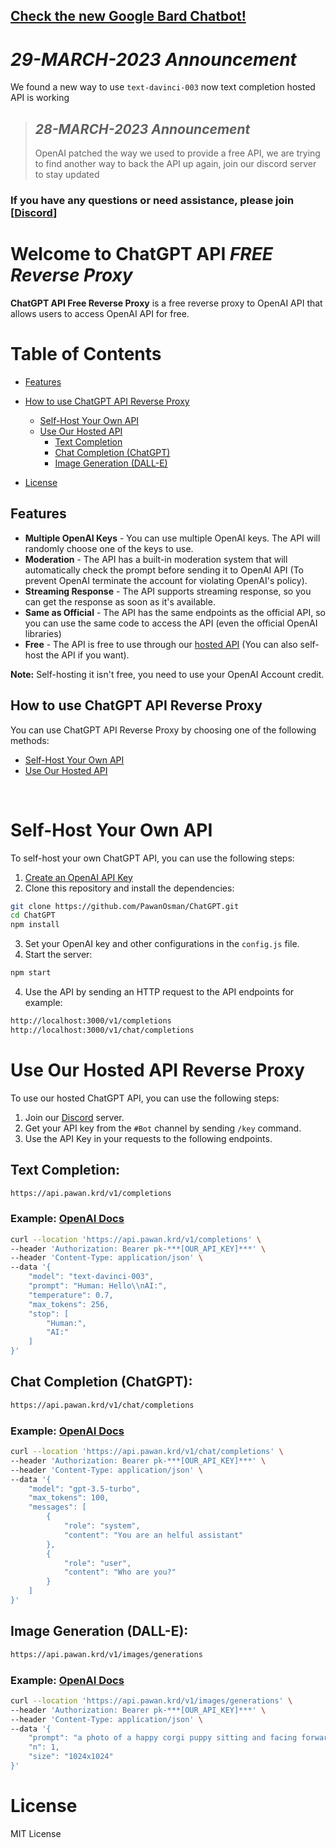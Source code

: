 ## [Check the new Google Bard Chatbot!](https://github.com/PawanOsman/GoogleBard)

# _29-MARCH-2023 Announcement_
We found a new way to use `text-davinci-003` now text completion hosted API is working

> ## _28-MARCH-2023 Announcement_
> OpenAI patched the way we used to provide a free API, we are trying to find another way to back the API up again, join our discord server to stay updated

### If you have any questions or need assistance, please join [[Discord](https://discord.pawan.krd)]

# Welcome to ChatGPT API _**FREE Reverse Proxy**_

**ChatGPT API Free Reverse Proxy** is a free reverse proxy to OpenAI API that allows users to access OpenAI API for free.

# Table of Contents
- [Features](#features)
- [How to use ChatGPT API Reverse Proxy](#how-to-use-chatgpt-api-reverse-proxy)
  - [Self-Host Your Own API](#self-host-your-own-api)
  - [Use Our Hosted API](#use-our-hosted-api-reverse-proxy)
    - [Text Completion](#text-completion)
    - [Chat Completion (ChatGPT)](#chat-completion-chatgpt)
    - [Image Generation (DALL-E)](#image-generation-dall-e)

- [License](#license)

## Features 

- **Multiple OpenAI Keys** - You can use multiple OpenAI keys. The API will randomly choose one of the keys to use.
- **Moderation** - The API has a built-in moderation system that will automatically check the prompt before sending it to OpenAI API (To prevent OpenAI terminate the account for violating OpenAI's policy).
- **Streaming Response** - The API supports streaming response, so you can get the response as soon as it's available.
- **Same as Official** - The API has the same endpoints as the official API, so you can use the same code to access the API (even the official OpenAI libraries)
- **Free** - The API is free to use through our [hosted API](#use-our-hosted-api) (You can also self-host the API if you want).

**Note:** Self-hosting it isn't free, you need to use your OpenAI Account credit.

## How to use ChatGPT API Reverse Proxy

You can use ChatGPT API Reverse Proxy by choosing one of the following methods:

- [Self-Host Your Own API](#self-host-your-own-api)
- [Use Our Hosted API](#use-our-hosted-api-reverse-proxy)

‌

# Self-Host Your Own API

To self-host your own ChatGPT API, you can use the following steps:

1. [Create an OpenAI API Key](https://platform.openai.com/account/api-keys)
2. Clone this repository and install the dependencies:

```bash
git clone https://github.com/PawanOsman/ChatGPT.git
cd ChatGPT
npm install
```

3. Set your OpenAI key and other configurations in the `config.js` file.
4. Start the server:

```bash
npm start
```

4. Use the API by sending an HTTP request to the API endpoints for example:

```txt
http://localhost:3000/v1/completions
http://localhost:3000/v1/chat/completions
```

# Use Our Hosted API Reverse Proxy

To use our hosted ChatGPT API, you can use the following steps:

1. Join our [Discord](https://discord.pawan.krd) server.
2. Get your API key from the `#Bot` channel by sending `/key` command.
3. Use the API Key in your requests to the following endpoints.

## Text Completion:

```txt
https://api.pawan.krd/v1/completions
```

### Example: [OpenAI Docs](https://platform.openai.com/docs/api-reference/completions)

```bash
curl --location 'https://api.pawan.krd/v1/completions' \
--header 'Authorization: Bearer pk-***[OUR_API_KEY]***' \
--header 'Content-Type: application/json' \
--data '{
    "model": "text-davinci-003",
    "prompt": "Human: Hello\\nAI:",
    "temperature": 0.7,
    "max_tokens": 256,
    "stop": [
        "Human:",
        "AI:"
    ]
}'
```

## Chat Completion (ChatGPT):

```txt
https://api.pawan.krd/v1/chat/completions
```

### Example: [OpenAI Docs](https://platform.openai.com/docs/api-reference/chat)

```bash
curl --location 'https://api.pawan.krd/v1/chat/completions' \
--header 'Authorization: Bearer pk-***[OUR_API_KEY]***' \
--header 'Content-Type: application/json' \
--data '{
    "model": "gpt-3.5-turbo",
    "max_tokens": 100,
    "messages": [
        {
            "role": "system",
            "content": "You are an helful assistant"
        },
        {
            "role": "user",
            "content": "Who are you?"
        }
    ]
}'
```

## Image Generation (DALL-E):

```txt
https://api.pawan.krd/v1/images/generations
```

### Example: [OpenAI Docs](https://platform.openai.com/docs/api-reference/images)

```bash
curl --location 'https://api.pawan.krd/v1/images/generations' \
--header 'Authorization: Bearer pk-***[OUR_API_KEY]***' \
--header 'Content-Type: application/json' \
--data '{
    "prompt": "a photo of a happy corgi puppy sitting and facing forward, studio light, longshot",
    "n": 1,
    "size": "1024x1024"
}'
```

# License

MIT License
